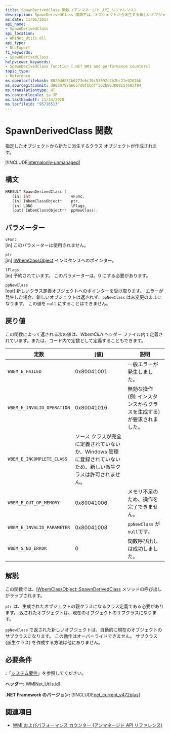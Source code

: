 ```yaml
---
title: SpawnDerivedClass 関数 (アンマネージド API リファレンス)
description: SpawnDerivedClass 関数では、オブジェクトから派生する新しいオブジェクトが作成されます。
ms.date: 11/06/2017
api_name:
- SpawnDerivedClass
api_location:
- WMINet_Utils.dll
api_type:
- DLLExport
f1_keywords:
- SpawnDerivedClass
helpviewer_keywords:
- SpawnDerivedClass function [.NET WMI and performance counters]
topic_type:
- Reference
ms.openlocfilehash: 8020dd851b6773e6c76c53892c4b2bc21e4261bb
ms.sourcegitcommit: d8020797a6657d0fbbdff362b80300815f682f94
ms.translationtype: HT
ms.contentlocale: ja-JP
ms.lasthandoff: 11/24/2020
ms.locfileid: "95716513"
---
```

# <a name="spawnderivedclass-function"></a>SpawnDerivedClass 関数

指定したオブジェクトから新たに派生するクラス オブジェクトが作成されます。
  
[!INCLUDE[internalonly-unmanaged](../../../../includes/internalonly-unmanaged.md)]
  
## <a name="syntax"></a>構文  
  
```cpp  
HRESULT SpawnDerivedClass (
   [in] int                  vFunc,
   [in] IWbemClassObject*    ptr,
   [in] LONG                 lFlags,
   [out] IWbemClassObject**  ppNewClass);
```  

## <a name="parameters"></a>パラメーター

`vFunc`  
[in] このパラメーターは使用されません。

`ptr`  
[in] [IWbemClassObject](/windows/desktop/api/wbemcli/nn-wbemcli-iwbemclassobject) インスタンスへのポインター。

`lFlags`  
[in] 予約されています。 このパラメーターは、0 にする必要があります。

`ppNewClass`  
[out] 新しいクラス定義オブジェクトへのポインターを受け取ります。 エラーが発生した場合、新しいオブジェクトは返されず、`ppNewClass` は未変更のままになります。 この値を `null` にすることはできません。

## <a name="return-value"></a>戻り値

この関数によって返される次の値は、*WbemCli.h* ヘッダー ファイル内で定義されています。または、コード内で定数として定義することもできます。

|定数  |[値]  |説明  |
|---------|---------|---------|
| `WBEM_E_FAILED` | 0x80041001 | 一般エラーが発生しました。 |
| `WBEM_E_INVALID_OPERATION` | 0x80041016 | 無効な操作 (例: インスタンスからクラスを生成する) が要求されました。 |
| `WBEM_E_INCOMPLETE_CLASS` | ソース クラスが完全に定義されていないか、Windows 管理に登録されていないため、新しい派生クラスは許可されません。 |
| `WBEM_E_OUT_OF_MEMORY` | 0x80041006 | メモリ不足のため、操作を完了できません。 |
| `WBEM_E_INVALID_PARAMETER` | 0x80041008 | `ppNewClass` が `null`です。 |
| `WBEM_S_NO_ERROR` | 0 | 関数呼び出しは成功しました。  |
  
## <a name="remarks"></a>解説

この関数では、[IWbemClassObject::SpawnDerivedClass](/windows/desktop/api/wbemcli/nf-wbemcli-iwbemclassobject-clone) メソッドの呼び出しがラップされます。

`ptr` は、生成されたオブジェクトの親クラスになるクラス定義である必要があります。 返されたオブジェクトは、現在のオブジェクトのサブクラスになります。

`ppNewClass` で返された新しいオブジェクトは、自動的に現在のオブジェクトのサブクラスになります。 この動作はオーバーライドできません。 サブクラス (派生クラス) を作成する方法は他にありません。

## <a name="requirements"></a>必要条件  

 **:**「[システム要件](../../get-started/system-requirements.md)」を参照してください。  
  
 **ヘッダー:** WMINet_Utils.idl  
  
 **.NET Framework のバージョン:** [!INCLUDE[net_current_v472plus](../../../../includes/net-current-v472plus.md)]  
  
## <a name="see-also"></a>関連項目

- [WMI およびパフォーマンス カウンター (アンマネージド API リファレンス)](index.md)

